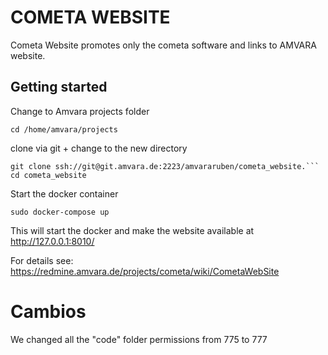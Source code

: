 # COMETA WEBSITE

Cometa Website promotes only the cometa software and links to AMVARA website.

## Getting started
Change to Amvara projects folder

```
cd /home/amvara/projects
```

clone via git + change to the new directory

```
git clone ssh://git@git.amvara.de:2223/amvararuben/cometa_website.```
cd cometa_website
```

Start the docker container
```
sudo docker-compose up
```

This will start the docker and make the website available at http://127.0.0.1:8010/

For details see: https://redmine.amvara.de/projects/cometa/wiki/CometaWebSite

# Cambios

We changed all the "code" folder permissions from 775 to 777
